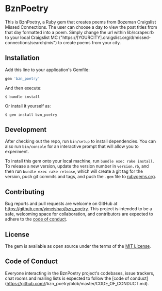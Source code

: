 # BznPoetry
This is BznPoetry, a Ruby gem that creates poems from Bozeman Craigslist Missed Connections. 
The user can choose a day to view the post titles from that day formatted into a poem. 
Simply change the url within lib/scraper.rb to your local Craigslist MC ("https://[YOURCITY].craigslist.org/d/missed-connections/search/mis") to create poems from your city. 

## Installation

Add this line to your application's Gemfile:

```ruby
gem 'bzn_poetry'
```

And then execute:

    $ bundle install

Or install it yourself as:

    $ gem install bzn_poetry

## Development

After checking out the repo, run `bin/setup` to install dependencies. You can also run `bin/console` for an interactive prompt that will allow you to experiment.

To install this gem onto your local machine, run `bundle exec rake install`. To release a new version, update the version number in `version.rb`, and then run `bundle exec rake release`, which will create a git tag for the version, push git commits and tags, and push the `.gem` file to [rubygems.org](https://rubygems.org).

## Contributing

Bug reports and pull requests are welcome on GitHub at https://github.com/yimeishao/bzn_poetry. This project is intended to be a safe, welcoming space for collaboration, and contributors are expected to adhere to the [code of conduct](https://github.com/yimeishao/bzn_poetry/blob/master/CODE_OF_CONDUCT.md).


## License

The gem is available as open source under the terms of the [MIT License](https://opensource.org/licenses/MIT).

## Code of Conduct

Everyone interacting in the BznPoetry project's codebases, issue trackers, chat rooms and mailing lists is expected to follow the [code of conduct](https://github.com/<github username>/bzn_poetry/blob/master/CODE_OF_CONDUCT.md).
